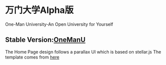 万门大学Alpha版
====
One-Man University-An Open University for Yourself


Stable Version:<a href="http://lincolnnus.github.io/OneManU/">OneManU</a>
----

The Home Page design follows a parallax UI which is based on stellar.js
The template comes from <a href="http://webdesign.tutsplus.com/tutorials/complete-websites/create-a-parallax-scrolling-website-using-stellar-js/">here</a>
